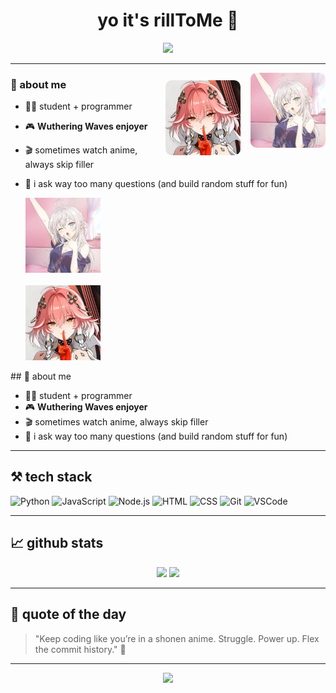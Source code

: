 <h1 align="center">yo it's rillToMe 👾</h1>

<p align="center">
  <img src="https://readme-typing-svg.herokuapp.com?color=F97316&lines=just+vibin+in+the+terminal...;coding+in+peace+%F0%9F%91%BB;Wuthering+Waves+gang+%F0%9F%8C%8D%F0%9F%A7%9C%F0%9F%8F%BB%E2%99%80%EF%B8%8F" />
</p>

---

<img src="https://github.com/rillToMe/rillToMe/raw/main/assets/alya.jpeg" alt="alya" width="120" align="right" style="margin-left: 16px; border-radius: 10px;" />
<img src="https://github.com/rillToMe/rillToMe/raw/main/assets/changli.jpeg" alt="changli" width="120" align="right" style="margin-left: 16px; border-radius: 10px; margin-top: 12px;" />

### 🧠 about me

- 🧑‍💻 student + programmer  
- 🎮 **Wuthering Waves enjoyer**  
- 🎬 sometimes watch anime, always skip filler  
- 💭 i ask way too many questions (and build random stuff for fun)

   </td>
   <td align="center" width="40%">
      <img src="https://github.com/rillToMe/rillToMe/raw/main/assets/alya.jpeg" width="120" alt="Alya" /><br><br>
      <img src="https://github.com/rillToMe/rillToMe/raw/main/assets/changli.jpeg" width="120" alt="Changli" />
   </td>
  </tr>
</table>
## 🧠 about me

- 🧑‍💻 student + programmer  
- 🎮 **Wuthering Waves enjoyer**  
- 🎬 sometimes watch anime, always skip filler  
- 💭 i ask way too many questions (and build random stuff for fun)

---

## ⚒️ tech stack

![Python](https://img.shields.io/badge/-Python-181717?style=flat&logo=python)
![JavaScript](https://img.shields.io/badge/-JavaScript-181717?style=flat&logo=javascript)
![Node.js](https://img.shields.io/badge/-Node.js-181717?style=flat&logo=node.js)
![HTML](https://img.shields.io/badge/-HTML-181717?style=flat&logo=html5)
![CSS](https://img.shields.io/badge/-CSS-181717?style=flat&logo=css3)
![Git](https://img.shields.io/badge/-Git-181717?style=flat&logo=git)
![VSCode](https://img.shields.io/badge/-VSCode-181717?style=flat&logo=visual-studio-code)

---

## 📈 github stats

<p align="center">
  <img src="https://github-readme-stats.vercel.app/api?username=rillToMe&show_icons=true&theme=radical&hide=stars" height="170" />
  <img src="https://github-readme-stats.vercel.app/api/top-langs/?username=rillToMe&layout=compact&theme=radical" height="170" />
</p>

---

## 💬 quote of the day
> "Keep coding like you’re in a shonen anime. Struggle. Power up. Flex the commit history." 🐉

---

<p align="center">
  <img src="https://media.giphy.com/media/v1.Y2lkPTc5MGI3NjExdDRycGNhcnh6emFwN3ZheHRra3ZwczVhZGJxaDZjMWNqbG9tOXV0bCZlcD12MV9naWZzX3NlYXJjaCZjdD1n/HUkOv6w5VYy6U/giphy.gif" width="200"/>
</p>

